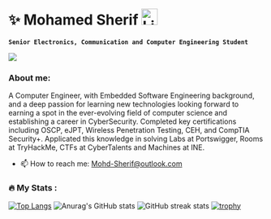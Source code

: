 # ✨ Mohamed Sherif  <a href="https://www.linkedin.com/in/Mohd-Sherif"><img width="32px" alt="LinkedIn" title="LinkedIn" src="https://upload.wikimedia.org/wikipedia/commons/c/ca/LinkedIn_logo_initials.png"/></a>
**` Senior Electronics, Communication and Computer Engineering Student  `**

![](https://komarev.com/ghpvc/?username=Mohd-Sherif&base=1000&style=plastic&color=blueviolet)

### About me:
A Computer Engineer, with Embedded Software Engineering background, and a deep passion for learning new technologies looking forward to earning a spot in the ever-evolving field of computer science and establishing a career in CyberSecurity. Completed key certifications including OSCP, eJPT, Wireless Penetration Testing, CEH, and CompTIA Security+. Applicated this knowledge in solving Labs at Portswigger, Rooms at TryHackMe, CTFs at CyberTalents and Machines at INE.

- :mailbox: How to reach me: Mohd-Sherif@outlook.com

### :fire: My Stats :
[![Top Langs](https://github-readme-stats.vercel.app/api/top-langs/?username=Mohd-Sherif&layout=pie&theme=dracula)](https://github.com/anuraghazra/github-readme-stats)
![Anurag's GitHub stats](https://github-readme-stats.vercel.app/api?username=Mohd-Sherif&show_icons=true&theme=dracula)
![GitHub streak stats](https://streak-stats.demolab.com/?user=Mohd-Sherif&theme=dark)
[![trophy](https://github-profile-trophy.vercel.app/?username=Mohd-Sherif&theme=darkhub)](https://github.com/ryo-ma/github-profile-trophy)
